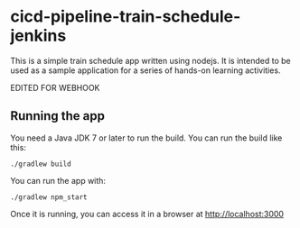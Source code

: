 # cicd-pipeline-train-schedule-jenkins

This is a simple train schedule app written using nodejs. It is intended to be used as a sample application for a series of hands-on learning activities.

EDITED FOR WEBHOOK

## Running the app

You need a Java JDK 7 or later to run the build. You can run the build like this:

    ./gradlew build

You can run the app with:

    ./gradlew npm_start

Once it is running, you can access it in a browser at [http://localhost:3000](http://localhost:3000)

